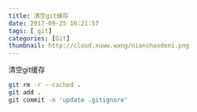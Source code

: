 ```yaml
---
title: 清空git缓存
date: 2017-09-25 16:21:57
tags: [ git]
categories: [Git]
thumbnail: http://cloud.xuww.wang/nianshaodeni.png
---
```


清空git缓存

```bash
git rm -r --cached .
git add .
git commit -m 'update .gitignore'
```
